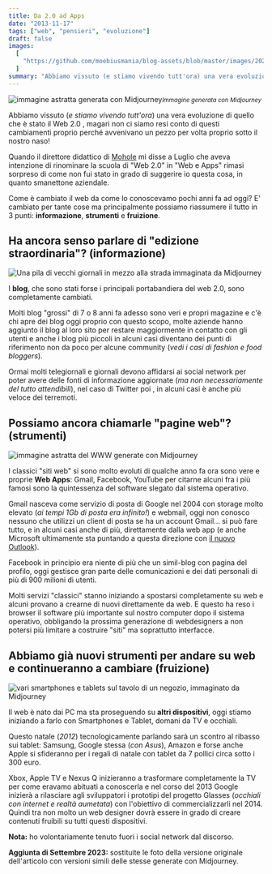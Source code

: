 ```yaml
---
title: Da 2.0 ad Apps
date: "2013-11-17"
tags: ["web", "pensieri", "evoluzione"]
draft: false
images:
  [
    "https://github.com/moebiusmania/blog-assets/blob/master/images/2023/apps-abstract.png?raw=true",
  ]
summary: "Abbiamo vissuto (e stiamo vivendo tutt'ora) una vera evoluzione di quello che è stato il Web 2.0 , magari non ci siamo resi conto di questi cambiamenti proprio perché avvenivano un pezzo per volta proprio sotto il nostro naso!"
---
```


![immagine astratta generata con Midjourney](https://cdn.midjourney.com/7c084772-a751-437e-85aa-a0ce580d72be/0_3.webp)<small>_Immagine generata con Midjourney_</small>

Abbiamo vissuto (_e stiamo vivendo tutt'ora_) una vera evoluzione di quello che è stato il Web 2.0 , magari non ci siamo resi conto di questi cambiamenti proprio perché avvenivano un pezzo per volta proprio sotto il nostro naso!

Quando il direttore didattico di [Mohole](https://scuola.mohole.it) mi disse a Luglio che aveva intenzione di rinominare la scuola di "Web 2.0" in "Web e Apps" rimasi sorpreso di come non fui stato in grado di suggerire io questa cosa, in quanto smanettone aziendale.

Come è cambiato il web da come lo conoscevamo pochi anni fa ad oggi? E' cambiato per tante cose ma principalmente possiamo riassumere il tutto in 3 punti: **informazione**, **strumenti** e **fruizione**.

## Ha ancora senso parlare di "edizione straordinaria"? (informazione)

![Una pila di vecchi giornali in mezzo alla strada immaginata da Midjourney](https://cdn.midjourney.com/379bef31-b91b-4feb-ba20-a3715a53c55a/0_0.webp)

I **blog**, che sono stati forse i principali portabandiera del web 2.0, sono completamente cambiati.

Molti blog "grossi" di 7 o 8 anni fa adesso sono veri e propri magazine e c'è chi apre dei blog oggi proprio con questo scopo, molte aziende hanno aggiunto il blog al loro sito per restare maggiormente in contatto con gli utenti e anche i blog più piccoli in alcuni casi diventano dei punti di riferimento non da poco per alcune community (_vedi i casi di fashion e food bloggers_).

Ormai molti telegiornali e giornali devono affidarsi ai social network per poter avere delle fonti di informazione aggiornate (_ma non necessariamente del tutto attendibili_), nel caso di Twitter poi , in alcuni casi è anche più veloce dei terremoti.

## Possiamo ancora chiamarle "pagine web"? (strumenti)

![immagine astratta del WWW generate con Midjourney](https://cdn.midjourney.com/efd1ca0f-df8d-45c6-a3a5-5e8fa7ad55df/0_3.webp)

I classici "siti web" si sono molto evoluti di qualche anno fa ora sono vere e proprie **Web Apps**: Gmail, Facebook, YouTube per citarne alcuni fra i più famosi sono la quintessenza del software slegato dal sistema operativo.

Gmail nasceva come servizio di posta di Google nel 2004 con storage molto elevato (_ai tempi 1Gb di posta era infinito!_) e webmail, oggi non conosco nessuno che utilizzi un client di posta se ha un account Gmail... si può fare tutto, e in alcuni casi anche di più, direttamente dalla web app (e anche Microsoft ultimamente sta puntando a questa direzione con <a href="www.outlook.com" target="_blank">il nuovo Outlook</a>).

Facebook in principio era niente di più che un simil-blog con pagina del profilo, oggi gestisce gran parte delle comunicazioni e dei dati personali di più di 900 milioni di utenti.

Molti servizi "classici" stanno iniziando a spostarsi completamente su web e alcuni provano a crearne di nuovi direttamente da web. E questo ha reso i browser il software più importante sul nostro computer dopo il sistema operativo, obbligando la prossima generazione di webdesigners a non potersi più limitare a costruire "siti" ma soprattutto interfacce.

## Abbiamo già nuovi strumenti per andare su web e continueranno a cambiare (fruizione)

![vari smartphones e tablets sul tavolo di un negozio, immaginato da Midjourney](https://cdn.midjourney.com/d9d8a1fa-628a-4965-a74a-7c5779e46f84/0_2.webp)

Il web è nato dai PC ma sta proseguendo su **altri dispositivi**, oggi stiamo iniziando a farlo con Smartphones e Tablet, domani da TV e occhiali.

Questo natale (_2012_) tecnologicamente parlando sarà un scontro al ribasso sui tablet: Samsung, Google stessa (_con Asus_), Amazon e forse anche Apple si sfideranno per i regali di natale con tablet da 7 pollici circa sotto i 300 euro.

Xbox, Apple TV e Nexus Q inizieranno a trasformare completamente la TV per come eravamo abituati a conoscerla e nel corso del 2013 Google inizierà a rilasciare agli sviluppatori i prototipi del progetto Glasses (_occhiali con internet e realtà aumetata_) con l'obiettivo di commercializzarli nel 2014. Quindi tra non molto un web designer dovrà essere in grado di creare contenuti fruibili su tutti questi dispositivi.

**Nota:** ho volontariamente tenuto fuori i social network dal discorso.

**Aggiunta di Settembre 2023:** sostituite le foto della versione originale dell'articolo con versioni simili delle stesse generate con Midjourney.
